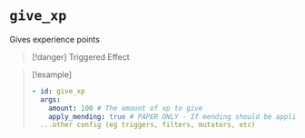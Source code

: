 # `give_xp`

Gives experience points

> [!danger] Triggered Effect

> [!example]
> ```yaml
> - id: give_xp
>   args:
>     amount: 100 # The amount of xp to give
>     apply_mending: true # PAPER ONLY - If mending should be applied from the xp
>   ...other config (eg triggers, filters, mutators, etc)
> ```
